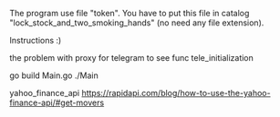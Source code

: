The program use file "token". You have to put this file in catalog "lock_stock_and_two_smoking_hands" (no need any file extension).

Instructions :)

the problem with proxy for telegram to see func tele_initialization

go build Main.go
./Main

yahoo_finance_api
https://rapidapi.com/blog/how-to-use-the-yahoo-finance-api/#get-movers
